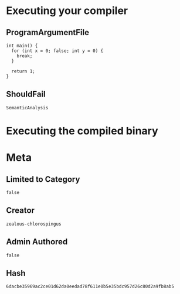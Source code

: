# Executing your compiler

## ProgramArgumentFile

```
int main() {
  for (int x = 0; false; int y = 0) {
    break;
  }

  return 1;
}
```

## ShouldFail

```
SemanticAnalysis
```

# Executing the compiled binary

# Meta

## Limited to Category

```
false
```

## Creator

```
zealous-chlorospingus
```

## Admin Authored

```
false
```

## Hash

```
6dacbe35969ac2ce01d62da0eedad78f611e0b5e35bdc957d26c80d2a9fb8ab5
```
